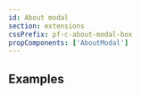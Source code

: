 ```yaml
---
id: About modal
section: extensions
cssPrefix: pf-c-about-modal-box
propComponents: ['AboutModal']
---
```


## Examples
